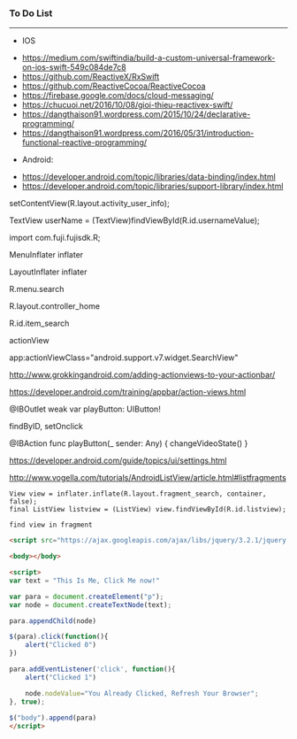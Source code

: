 ### To Do List
 
----------------
* IOS
- https://medium.com/swiftindia/build-a-custom-universal-framework-on-ios-swift-549c084de7c8
- https://github.com/ReactiveX/RxSwift
- https://github.com/ReactiveCocoa/ReactiveCocoa
- https://firebase.google.com/docs/cloud-messaging/
- https://chucuoi.net/2016/10/08/gioi-thieu-reactivex-swift/
- https://dangthaison91.wordpress.com/2015/10/24/declarative-programming/
- https://dangthaison91.wordpress.com/2016/05/31/introduction-functional-reactive-programming/

* Android:

- https://developer.android.com/topic/libraries/data-binding/index.html
- https://developer.android.com/topic/libraries/support-library/index.html



setContentView(R.layout.activity_user_info);

TextView userName = (TextView)findViewById(R.id.usernameValue);

import com.fuji.fujisdk.R;


MenuInflater inflater

LayoutInflater inflater

R.menu.search

R.layout.controller_home

R.id.item_search

actionView


app:actionViewClass="android.support.v7.widget.SearchView"

http://www.grokkingandroid.com/adding-actionviews-to-your-actionbar/

https://developer.android.com/training/appbar/action-views.html


@IBOutlet weak var playButton: UIButton!

findByID, setOnclick
  
@IBAction func playButton(_ sender: Any) {
    changeVideoState()
}

https://developer.android.com/guide/topics/ui/settings.html

http://www.vogella.com/tutorials/AndroidListView/article.html#listfragments

```
View view = inflater.inflate(R.layout.fragment_search, container, false);
final ListView listview = (ListView) view.findViewById(R.id.listview);

find view in fragment
```



```html
<script src="https://ajax.googleapis.com/ajax/libs/jquery/3.2.1/jquery.min.js"></script>

<body></body>

<script>
var text = "This Is Me, Click Me now!"

var para = document.createElement("p");
var node = document.createTextNode(text);

para.appendChild(node)

$(para).click(function(){ 
	alert("Clicked 0")
})

para.addEventListener('click', function(){ 
	alert("Clicked 1")

	node.nodeValue="You Already Clicked, Refresh Your Browser";
}, true); 
	
$("body").append(para)
</script>

```


